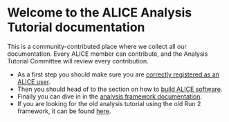 Welcome to the ALICE Analysis Tutorial documentation
====================================================

This is a community-contributed place where we collect all our documentation. Every ALICE member can
contribute, and the Analysis Tutorial Committee will review every contribution.

* As a first step you should make sure you are [correctly registered as an ALICE user](https://alice-doc.github.io/alice-analysis-tutorial/start/).
* Then you should head of to the section on how to [build ALICE software](https://alice-doc.github.io/alice-analysis-tutorial/building/).
* Finally you can dive in in the [analysis framework documentation](https://aliceo2group.github.io/analysis-framework/).
* If you are looking for the old analysis tutorial using the old Run 2 framework, it can be found [here](https://alice-doc.github.io/alice-analysis-tutorial/analysis/welcome.html).
